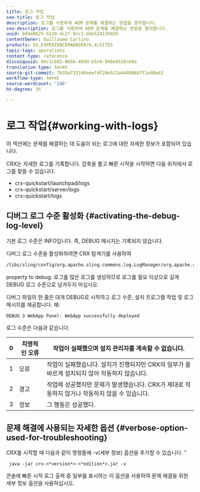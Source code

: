 ```yaml
---
title: 로그 작업
seo-title: 로그 작업
description: 로그를 사용하여 AEM 문제를 해결하는 방법을 알아봅니다.
seo-description: 로그를 사용하여 AEM 문제를 해결하는 방법을 알아봅니다.
uuid: b64e0b25-5228-4c2f-9cc1-dde524134026
contentOwner: Guillaume Carlino
products: SG_EXPERIENCEMANAGER/6.4/SITES
topic-tags: operations
content-type: reference
discoiquuid: b4c1cb82-865b-48dd-b5c0-946e6610ce8e
translation-type: tm+mt
source-git-commit: 7b39a715166eeefdf20eb22a4449068ff1ed0e42
workflow-type: tm+mt
source-wordcount: '246'
ht-degree: 3%

---
```



# 로그 작업{#working-with-logs}

이 섹션에는 문제를 해결하는 데 도움이 되는 로그에 대한 자세한 정보가 포함되어 있습니다.

CRX는 자세한 로그를 기록합니다. 압축을 풀고 빠른 시작을 시작하면 다음 위치에서 로그를 찾을 수 있습니다.

* crx-quickstart/launchpad/logs
* crx-quickstart/server/logs
* crx-quickstart/logs

## 디버그 로그 수준 활성화 {#activating-the-debug-log-level}

기본 로그 수준은 INFO입니다. 즉, DEBUG 메시지는 기록되지 않습니다.

디버그 로그 수준을 활성화하려면 CRX 탐색기를 사용하여

```xml
/libs/sling/config/org.apache.sling.commons.log.LogManager/org.apache.sling.commons.log.level
```

property to debug. 로그를 많은 로그를 생성하므로 로그를 필요 이상으로 길게 DEBUG 로그 수준으로 남겨두지 마십시오.

디버그 파일의 한 줄은 대개 DEBUG로 시작하고 로그 수준, 설치 프로그램 작업 및 로그 메시지를 제공합니다. 예:

```xml
DEBUG 3 WebApp Panel: WebApp successfully deployed
```

로그 수준은 다음과 같습니다.

| 0 | 치명적인 오류 | 작업이 실패했으며 설치 관리자를 계속할 수 없습니다. |
|---|---|---|
| 1 | 오류 | 작업이 실패했습니다. 설치가 진행되지만 CRX의 일부가 올바르게 설치되지 않아 작동하지 않습니다. |
| 2 | 경고 | 작업에 성공했지만 문제가 발생했습니다. CRX가 제대로 작동하지 않거나 작동하지 않을 수 있습니다. |
| 3 | 정보 | 그 행동은 성공했다. |

## 문제 해결에 사용되는 자세한 옵션 {#verbose-option-used-for-troubleshooting}

CRX를 시작할 때 다음과 같이 명령줄에 -v(세부 정보) 옵션을 추가할 수 있습니다. &quot;

` java -jar crx-<*version*>-<*edition*>.jar -v`

콘솔에 빠른 시작 로그 출력 중 일부를 표시하는 이 옵션을 사용하여 문제 해결을 위한 세부 정보 옵션을 사용하십시오.
